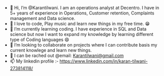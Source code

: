 - 👋 Hi, I’m @Karantilwani. I am an operations analyst at Decentro. I have in 5+ years of experience in Operations, Customer retention, Complaints management and Data science.
- 👀 I love to code, Play music and learn new things in my free time. 😁
- 🌱 I’m currently learning coding. I have experience in SQL and Data science but now I want to expand my knowledge by learning different type of Coding languages 😄
- 💞️ I’m looking to collaborate on projects where I can contribute basis my current knowlege and learn new things.
- 📧 I can be rached out @email: Karantilwani@gmail.com
- 📫 My linkedin profile :- https://www.linkedin.com/in/karan-tilwani-273814118/

